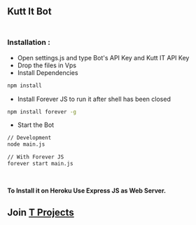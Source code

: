 ## Kutt It Bot<br><br>



### Installation :

- Open settings.js and type Bot's API Key and Kutt IT API Key
- Drop the files in Vps
- Install Dependencies

```bash
npm install
```

- Install Forever JS to run it after shell has been closed

```bash
npm install forever -g
```

- Start the Bot

```bash
// Development
node main.js

// With Forever JS
forever start main.js
```
<br>

**To Install it on Heroku Use Express JS as Web Server.**

## Join [T Projects](https://telegram.dog/tprojects "T Projects")
